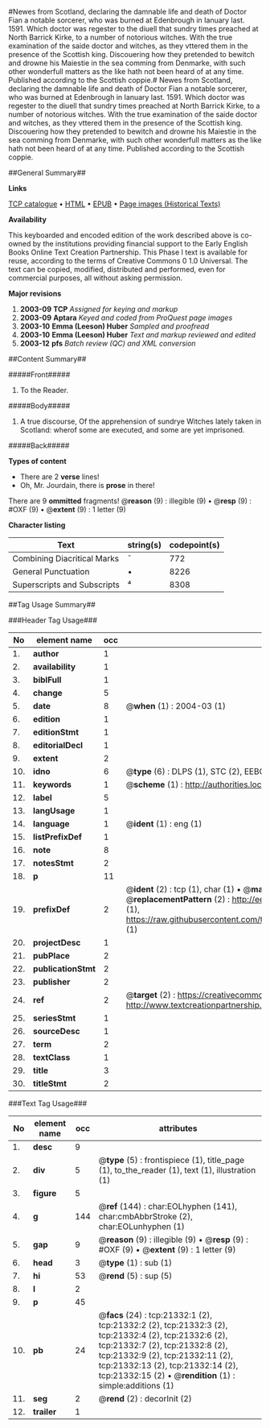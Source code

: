 #Newes from Scotland, declaring the damnable life and death of Doctor Fian a notable sorcerer, who was burned at Edenbrough in Ianuary last. 1591. Which doctor was regester to the diuell that sundry times preached at North Barrick Kirke, to a number of notorious witches. With the true examination of the saide doctor and witches, as they vttered them in the presence of the Scottish king. Discouering how they pretended to bewitch and drowne his Maiestie in the sea comming from Denmarke, with such other wonderfull matters as the like hath not been heard of at any time. Published according to the Scottish coppie.#
Newes from Scotland, declaring the damnable life and death of Doctor Fian a notable sorcerer, who was burned at Edenbrough in Ianuary last. 1591. Which doctor was regester to the diuell that sundry times preached at North Barrick Kirke, to a number of notorious witches. With the true examination of the saide doctor and witches, as they vttered them in the presence of the Scottish king. Discouering how they pretended to bewitch and drowne his Maiestie in the sea comming from Denmarke, with such other wonderfull matters as the like hath not been heard of at any time. Published according to the Scottish coppie.

##General Summary##

**Links**

[TCP catalogue](http://www.ota.ox.ac.uk/tcp/)  • 
[HTML](http://tei.it.ox.ac.uk/tcp/Texts-HTML/free/A00/A00710.html)  • 
[EPUB](http://tei.it.ox.ac.uk/tcp/Texts-EPUB/free/A00/A00710.epub) • 
[Page images (Historical Texts)](https://data.historicaltexts.jisc.ac.uk/view?pubId=eebo-99855829e&pageId=eebo-99855829e-21332-1)

**Availability**

This keyboarded and encoded edition of the
	       work described above is co-owned by the institutions
	       providing financial support to the Early English Books
	       Online Text Creation Partnership. This Phase I text is
	       available for reuse, according to the terms of Creative
	       Commons 0 1.0 Universal. The text can be copied,
	       modified, distributed and performed, even for
	       commercial purposes, all without asking permission.

**Major revisions**

1. __2003-09__ __TCP__ *Assigned for keying and markup*
1. __2003-09__ __Aptara__ *Keyed and coded from ProQuest page images*
1. __2003-10__ __Emma (Leeson) Huber__ *Sampled and proofread*
1. __2003-10__ __Emma (Leeson) Huber__ *Text and markup reviewed and edited*
1. __2003-12__ __pfs__ *Batch review (QC) and XML conversion*

##Content Summary##

#####Front#####

1. To the Reader.

#####Body#####

1. A true discourse,
Of the apprehension of sundrye
Witches lately taken in Scotland: wherof
some are executed, and some are
yet imprisoned.

#####Back#####

**Types of content**

  * There are 2 **verse** lines!
  * Oh, Mr. Jourdain, there is **prose** in there!

There are 9 **ommitted** fragments! 
 @__reason__ (9) : illegible (9)  •  @__resp__ (9) : #OXF (9)  •  @__extent__ (9) : 1 letter (9)

**Character listing**


|Text|string(s)|codepoint(s)|
|---|---|---|
|Combining             Diacritical Marks|̄|772|
|General Punctuation|•|8226|
|Superscripts             and Subscripts|⁴|8308|

##Tag Usage Summary##

###Header Tag Usage###

|No|element name|occ|attributes|
|---|---|---|---|
|1.|__author__|1||
|2.|__availability__|1||
|3.|__biblFull__|1||
|4.|__change__|5||
|5.|__date__|8| @__when__ (1) : 2004-03 (1)|
|6.|__edition__|1||
|7.|__editionStmt__|1||
|8.|__editorialDecl__|1||
|9.|__extent__|2||
|10.|__idno__|6| @__type__ (6) : DLPS (1), STC (2), EEBO-CITATION (1), PROQUEST (1), VID (1)|
|11.|__keywords__|1| @__scheme__ (1) : http://authorities.loc.gov/ (1)|
|12.|__label__|5||
|13.|__langUsage__|1||
|14.|__language__|1| @__ident__ (1) : eng (1)|
|15.|__listPrefixDef__|1||
|16.|__note__|8||
|17.|__notesStmt__|2||
|18.|__p__|11||
|19.|__prefixDef__|2| @__ident__ (2) : tcp (1), char (1)  •  @__matchPattern__ (2) : ([0-9\-]+):([0-9IVX]+) (1), (.+) (1)  •  @__replacementPattern__ (2) : http://eebo.chadwyck.com/downloadtiff?vid=$1&page=$2 (1), https://raw.githubusercontent.com/textcreationpartnership/Texts/master/tcpchars.xml#$1 (1)|
|20.|__projectDesc__|1||
|21.|__pubPlace__|2||
|22.|__publicationStmt__|2||
|23.|__publisher__|2||
|24.|__ref__|2| @__target__ (2) : https://creativecommons.org/publicdomain/zero/1.0/ (1), http://www.textcreationpartnership.org/docs/. (1)|
|25.|__seriesStmt__|1||
|26.|__sourceDesc__|1||
|27.|__term__|2||
|28.|__textClass__|1||
|29.|__title__|3||
|30.|__titleStmt__|2||


###Text Tag Usage###

|No|element name|occ|attributes|
|---|---|---|---|
|1.|__desc__|9||
|2.|__div__|5| @__type__ (5) : frontispiece (1), title_page (1), to_the_reader (1), text (1), illustration (1)|
|3.|__figure__|5||
|4.|__g__|144| @__ref__ (144) : char:EOLhyphen (141), char:cmbAbbrStroke (2), char:EOLunhyphen (1)|
|5.|__gap__|9| @__reason__ (9) : illegible (9)  •  @__resp__ (9) : #OXF (9)  •  @__extent__ (9) : 1 letter (9)|
|6.|__head__|3| @__type__ (1) : sub (1)|
|7.|__hi__|53| @__rend__ (5) : sup (5)|
|8.|__l__|2||
|9.|__p__|45||
|10.|__pb__|24| @__facs__ (24) : tcp:21332:1 (2), tcp:21332:2 (2), tcp:21332:3 (2), tcp:21332:4 (2), tcp:21332:6 (2), tcp:21332:7 (2), tcp:21332:8 (2), tcp:21332:9 (2), tcp:21332:11 (2), tcp:21332:13 (2), tcp:21332:14 (2), tcp:21332:15 (2)  •  @__rendition__ (1) : simple:additions (1)|
|11.|__seg__|2| @__rend__ (2) : decorInit (2)|
|12.|__trailer__|1||
